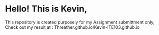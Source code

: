 # Hello! This is Kevin,
This repository is created purposely for my Assignment submittment only,
Check out my result at : Threather.github.io/Kevin-ITE103.github.io
